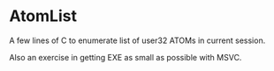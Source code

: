 # AtomList
A few lines of C to enumerate list of user32 ATOMs in current session.

Also an exercise in getting EXE as small as possible with MSVC.
